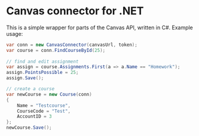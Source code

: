 ﻿# Canvas connector for .NET

This is a simple wrapper for parts of the Canvas API, written in C#. Example usage:

```csharp
var conn = new CanvasConnector(canvasUrl, token);
var course = conn.FindCourseById(25);
            
// find and edit assignment
var assign = course.Assignments.First(a => a.Name == "Homework");
assign.PointsPossible = 25;
assign.Save();

// create a course
var newCourse = new Course(conn)
{
    Name = "Testcourse",
    CourseCode = "Test",
    AccountID = 3
};
newCourse.Save();
```